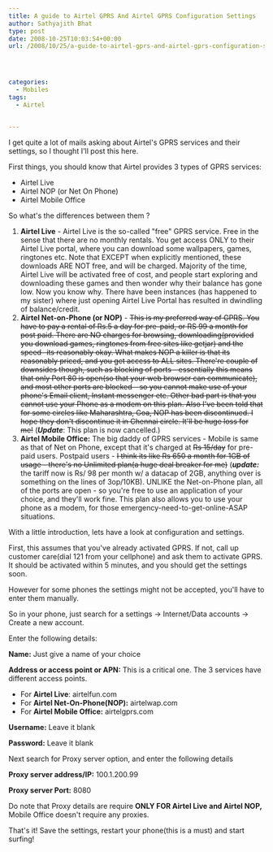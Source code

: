 ```yaml
---
title: A guide to Airtel GPRS And Airtel GPRS Configuration Settings
author: Sathyajith Bhat
type: post
date: 2008-10-25T10:03:54+00:00
url: /2008/10/25/a-guide-to-airtel-gprs-and-airtel-gprs-configuration-settings/




categories:
  - Mobiles
tags:
  - Airtel


---
```

I get quite a lot of mails asking about Airtel's GPRS services and their settings, so I thought I'll post this here.

First things, you should know that Airtel provides 3 types of GPRS services:

  * Airtel Live
  * Airtel NOP (or Net On Phone)
  * Airtel Mobile Office

So what's the differences between them ?

<!--more-->

  1. **Airtel Live** - Airtel Live is the so-called "free" GPRS service. Free in the sense that there are no monthly rentals. You get access ONLY to their Airtel Live portal, where you can download some wallpapers, games, ringtones etc. Note that EXCEPT when explicitly mentioned, these downloads ARE NOT free, and will be charged. Majority of the time, Airtel Live will be activated free of cost, and people start exploring and downloading these games and then wonder why their balance has gone low. Now you know why. There have been instances (has happened to my sister) where just opening Airtel Live Portal has resulted in dwindling of balance/credit.
  2. **Airtel Net-on-Phone (or NOP)** - <del datetime="2011-01-09T04:43:54+00:00">This is my preferred way of GPRS. You have to pay a rental of Rs.5 a day for pre-paid, or RS 99 a month for post paid. There are NO charges for browsing, downloading(provided you download games, ringtones from free sites like getjar) and the speed- its reasonably okay. What makes NOP a killer is that its reasonably priced, and you get access to ALL sites. There're couple of downsides though, such as blocking of ports - essentially this means that only Port 80 is open(so that your web browser can communicate), and most other ports are blocked - so you cannot make use of your phone's Email client, Instant messenger etc. Other bad part is that you cannot use your Phone as a modem on this plan. Also I've been told that for some circles like Maharashtra, Goa, NOP has been discontinued. I hope they don't discontinue it in Chennai circle. It'll be huge loss for me!</del> (_**Update**_: This plan is now cancelled.)
  3. **Airtel Mobile Office:** The big daddy of GPRS services - Mobile is same as that of Net on Phone, except that it's charged at <del datetime="2011-01-09T04:43:54+00:00">Rs 15/day</del> for pre-paid users. Postpaid users - <del datetime="2011-01-09T04:43:54+00:00">I think its like Rs 650 a month for 1GB of usage - there's no Unlimited plan(a huge deal breaker for me)</del> (**_update:_** the tariff now is Rs/ 98 per month w/ a datacap of 2GB, anything over is something on the lines of 3op/10KB). UNLIKE the Net-on-Phone plan, all of the ports are open - so you're free to use an application of your choice, and they'll work fine. This plan also allows you to use your phone as a modem, for those emergency-need-to-get-online-ASAP situations.

With a little introduction, lets have a look at configuration and settings.

First, this assumes that you've already activated GPRS. If not, call up customer care(dial 121 from your cellphone) and ask them to activate GPRS. It should be activated within 5 minutes, and you should get the settings soon.

However for some phones the settings might not be accepted, you'll have to enter them manually.

So in your phone, just search for a settings -> Internet/Data accounts -> Create a new account.

Enter the following details:

**Name:** Just give a name of your choice

**Address or access point or APN:** This is a critical one. The 3 services have different access points.

  * For **Airtel Live**: airtelfun.com
  * For **Airtel Net-On-Phone(NOP):** airtelwap.com
  * For **Airtel Mobile Office:** airtelgprs.com

**Username:** Leave it blank

**Password:** Leave it blank

Next search for Proxy server option, and enter the following details

**Proxy server address/IP:** 100.1.200.99

**Proxy server Port:** 8080

Do note that Proxy details are require **ONLY FOR Airtel Live and Airtel NOP,** Mobile Office doesn't require any proxies.

That's it! Save the settings, restart your phone(this is a must) and start surfing!
